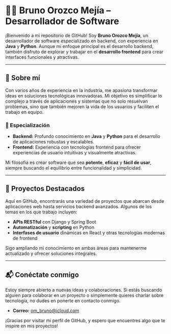 # 👨‍💻 Bruno Orozco Mejía – Desarrollador de Software

¡Bienvenido a mi repositorio de GitHub! Soy **Bruno Orozco Mejía**, un desarrollador de software especializado en backend, con experiencia en **Java** y **Python**. Aunque mi enfoque principal es el desarrollo backend, también disfruto de explorar y trabajar en el **desarrollo frontend** para crear interfaces funcionales y atractivas.

---

## 🚀 Sobre mí

Con varios años de experiencia en la industria, me apasiona transformar ideas en soluciones tecnológicas innovadoras. Mi objetivo es simplificar lo complejo a través de aplicaciones y sistemas que no solo resuelvan problemas, sino que también mejoren la vida de los usuarios y faciliten el trabajo en equipo.

### 🌱 Especialización
- **Backend:** Profundo conocimiento en **Java** y **Python** para el desarrollo de aplicaciones robustas y escalables.
- **Frontend:** Experiencia con tecnologías frontend para ofrecer experiencias de usuario intuitivas y visualmente atractivas.
  
Mi filosofía es crear software que sea **potente**, **eficaz** y **fácil de usar**, siempre buscando el equilibrio entre funcionalidad y simplicidad.

---

## 🌟 Proyectos Destacados

Aquí en GitHub, encontrarás una variedad de proyectos que abarcan desde aplicaciones web hasta servicios backend avanzados. Algunos de los temas en los que trabajo incluyen:
- **APIs RESTful** con Django y Spring Boot
- **Automatización** y **scripting** en Python
- **Interfases de usuario** dinámicas en React y otras tecnologías modernas de frontend

Sigo ampliando mi conocimiento en ambas áreas para mantenerme actualizado y ofrecer soluciones integrales.

---

## 📬 Conéctate conmigo

Estoy siempre abierto a nuevas ideas y colaboraciones. Si estás buscando alguien para colaborar en un proyecto o simplemente quieres charlar sobre tecnología, no dudes en ponerte en contacto conmigo.

- **Correo:** om_bruno@icloud.com

¡Gracias por visitar mi perfil de GitHub, y espero que encuentres algo que te inspire en mis proyectos!
